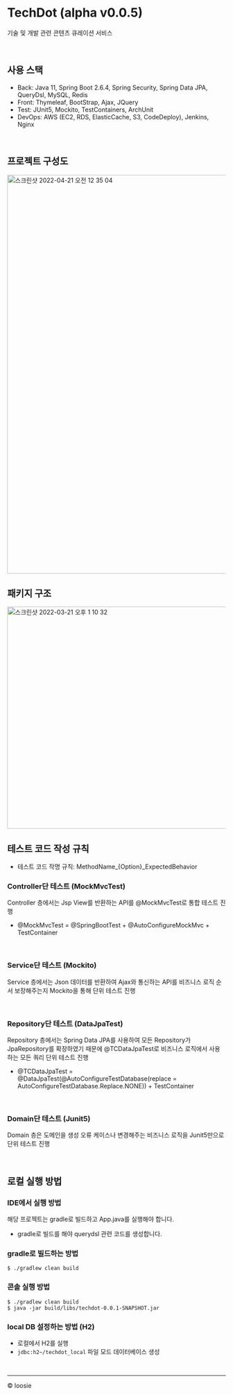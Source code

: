 # TechDot (alpha v0.0.5)
기술 및 개발 관련 콘텐츠 큐레이션 서비스 

<br>

## 사용 스택
- Back: Java 11, Spring Boot 2.6.4, Spring Security, Spring Data JPA, QueryDsl, MySQL, Redis
- Front: Thymeleaf, BootStrap, Ajax, JQuery
- Test: JUnit5, Mockito, TestContainers, ArchUnit
- DevOps: AWS (EC2, RDS, ElasticCache, S3, CodeDeploy), Jenkins, Nginx

<br>

## 프로젝트 구성도
<img width="920" alt="스크린샷 2022-04-21 오전 12 35 04" src="https://user-images.githubusercontent.com/54282927/164268447-fe5eccd6-f1a6-43d0-9125-7e4816f31310.png">


<br>

## 패키지 구조
<img width="512" alt="스크린샷 2022-03-21 오후 1 10 32" src="https://user-images.githubusercontent.com/54282927/159204339-fae9a799-77f6-4f83-a45f-c329630a00ee.png">

<br>

## 테스트 코드 작성 규칙
- 테스트 코드 작명 규칙: MethodName_{Option}_ExpectedBehavior

### Controller단 테스트 (MockMvcTest)
Controller 층에서는 Jsp View를 반환하는 API를 @MockMvcTest로 통합 테스트 진행
- @MockMvcTest = @SpringBootTest + @AutoConfigureMockMvc + TestContainer

<br>

### Service단 테스트 (Mockito)
Service 층에서는 Json 데이터를 반환하여 Ajax와 통신하는 API를 비즈니스 로직 순서 보장해주는지 Mockito을 통해 단위 테스트 진행 

<br>

### Repository단 테스트 (DataJpaTest)
Repository 층에서는 Spring Data JPA를 사용하여 모든 Repository가 JpaRepository를 확장하였기 때문에 @TCDataJpaTest로 비즈니스 로직에서 사용하는 모든 쿼리 단위 테스트 진행
- @TCDataJpaTest = @DataJpaTest(@AutoConfigureTestDatabase(replace = AutoConfigureTestDatabase.Replace.NONE)) + TestContainer 

<br>

### Domain단 테스트 (Junit5)
Domain 층은 도메인을 생성 오류 케이스나 변경해주는 비즈니스 로직을 Junit5만으로 단위 테스트 진행

<br>

## 로컬 실행 방법
### IDE에서 실행 방법
해당 프로젝트는 gradle로 빌드하고 App.java를 실행해야 합니다.
- gradle로 빌드를 해야 querydsl 관련 코드를 생성합니다.
### gradle로 빌드하는 방법
~~~
$ ./gradlew clean build
~~~

### 콘솔 실행 방법
~~~
$ ./gradlew clean build
$ java -jar build/libs/techdot-0.0.1-SNAPSHOT.jar
~~~

### local DB 설정하는 방법 (H2)
- 로컬에서 H2를 실행
- `jdbc:h2~/techdot_local` 파일 모드 데이터베이스 생성

<br>


---
© loosie
